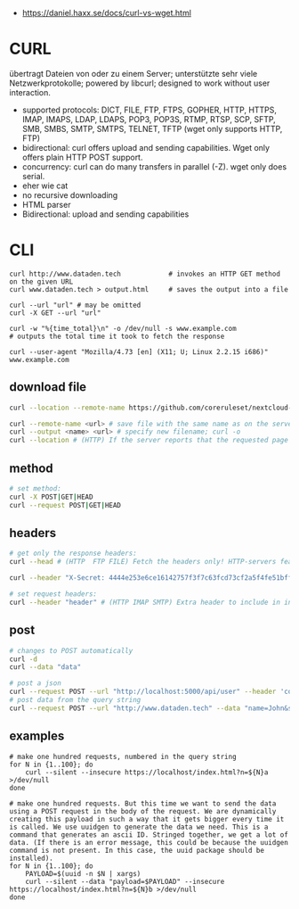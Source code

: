 - https://daniel.haxx.se/docs/curl-vs-wget.html
# CURL

übertragt Dateien von oder zu einem Server; unterstützte sehr viele Netzwerkprotokolle; powered by libcurl; designed to work without user interaction.

* supported protocols: 
  DICT, FILE, FTP, FTPS, GOPHER, HTTP, HTTPS, IMAP, IMAPS, LDAP, LDAPS, POP3, POP3S, RTMP, RTSP, SCP, SFTP, SMB, SMBS, SMTP, SMTPS, TELNET, TFTP
  (wget only supports HTTP, FTP)
* bidirectional: 
  curl offers upload and sending capabilities. Wget only offers plain HTTP POST support.
* concurrency:
  curl can do many transfers in parallel (-Z). wget only does serial.
* eher wie cat
* no recursive downloading
* HTML parser
* Bidirectional: upload and sending capabilities

# CLI

```shell
curl http://www.dataden.tech 			# invokes an HTTP GET method on the given URL
curl www.dataden.tech > output.html 	# saves the output into a file

curl --url "url" # may be omitted
curl -X GET --url "url"

curl -w "%{time_total}\n" -o /dev/null -s www.example.com 
# outputs the total time it took to fetch the response

curl --user-agent "Mozilla/4.73 [en] (X11; U; Linux 2.2.15 i686)" www.example.com
```

## download file

```sh
curl --location --remote-name https://github.com/coreruleset/nextcloud-rule-exclusions-plugin/archive/refs/tags/v1.2.0.zip

curl --remote-name <url> # save file with the same name as on the server you’re downloading from; curl -O
curl --output <name> <url> # specify new filename; curl -o
curl --location # (HTTP) If the server reports that the requested page has moved to a different location (indicated with a Location: header and a 3XX response code), this option makes curl redo the request on the new place; curl -L
```

## method

```sh
# set method:
curl -X POST|GET|HEAD
curl --request POST|GET|HEAD
```

## headers

```sh
# get only the response headers:
curl --head # (HTTP  FTP FILE) Fetch the headers only! HTTP-servers feature the command HEAD which this uses to get nothing but the header of a document. When used on an FTP or FILE file, curl displays the file size and last modification time only; curl -I

curl --header "X-Secret: 4444e253e6ce16142757f3f7c63fcd73cf2a5f4fe51bffd03235f2fe0d3685fb" --url "https://api.pons.com/v1/dictionary?l=deen&q=house" --head
```

```sh
# set request headers:
curl --header "header" # (HTTP IMAP SMTP) Extra header to include in information sent. When used within an HTTP request, it is added to the regular request headers; curl -H
```

## post

```sh
# changes to POST automatically
curl -d
curl --data "data" 

# post a json 
curl --request POST --url "http://localhost:5000/api/user" --header 'content-type: application/json' --data '{"name":"Arrow","description":"bad movie","rating":"7.0","image":"michaeljackson.png"}'
# post data from the query string
curl --request POST --url "http://www.dataden.tech" --data "name=John&surname=Doe"
```

## examples

```shell
# make one hundred requests, numbered in the query string
for N in {1..100}; do 
	curl --silent --insecure https://localhost/index.html?n=${N}a >/dev/null
done

# make one hundred requests. But this time we want to send the data using a POST request in the body of the request. We are dynamically creating this payload in such a way that it gets bigger every time it is called. We use uuidgen to generate the data we need. This is a command that generates an ascii ID. Stringed together, we get a lot of data. (If there is an error message, this could be because the uuidgen command is not present. In this case, the uuid package should be installed).
for N in {1..100}; do 
	PAYLOAD=$(uuid -n $N | xargs)
	curl --silent --data "payload=$PAYLOAD" --insecure https://localhost/index.html?n=${N}b >/dev/null
done
```
